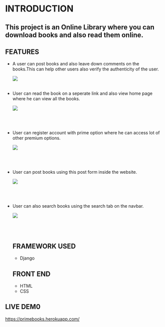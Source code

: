 # INTRODUCTION
## This project is  an <b>Online Library</b> where you can download books and also read them online.

## FEATURES
- A user can post books and also leave down comments on the books.This can help other users also verify the authenticity of the user.

  <img src='https://django-onlinebook-files.s3.us-west-2.amazonaws.com/images/commet_section.png?response-content-disposition=inline&X-Amz-Security-Token=IQoJb3JpZ2luX2VjEAkaCmFwLXNvdXRoLTEiRzBFAiEAxFEzPrMSNr3lZ7a6WQhs0%2FCn8tQbVS8ab66Cpco1xsYCIG6MYzgiFMk9QsCQ9RRFAowHJAtVyzavyWVZt9iSSjvDKv8CCJL%2F%2F%2F%2F%2F%2F%2F%2F%2F%2FwEQARoMMzA3NDc5Mzc1NzUyIgzq8%2FhBP%2B5%2FF95rvhIq0wIZxAsgzKLhyXCspU5uaPXrR%2FAVcdU0S6enKZ6b88PmqWuSajmsi3vsrhSESU4VjsTo13qlGAoAp8ZlddD6%2B%2FFyWGm0lcQjR6Mg6kpe7LAm7UNeeTIBiSOPyxvI9NdWTCKFQol0mpsqrQ9i62UdgdoBShihHyWEr5ARyazh1vJ5%2B80xfrfSitfjEUzroLjtJA0rI1Tu8XVX1RBHZkcJG%2FIrdrPW2XYD113wORxNhYSjxBAWpOlMZD7JUH1igLiIw8m92LijOVgX7mSOTUuscWTmEZ0FGhnTrjYamapvfxN9Y0EC7Nv2HAQJrzbxxUv%2BZrevd6kGL0woJsq3xrb065cVySTP63mBrQAgUtM%2Fhmyr813ttCn1RO17Y3qSbhFkJ54hjyVwxz4FY8WVTdsFdAHz8whAq63SVGI2JetQCahLLRTFyuG8xvAUZ%2Bgmd9zDwRRTI7Iwv8vlhAY6swIv3KRfj%2BJuZ8H92E0gv0lOAnd33z27qodJ3HKAcaDaL2zIbVyHAuPLEAfclPH02ejhMM%2FaguoBHL8g3HeMlkVIRSLewMqscexlgyeOy9cR0qVhpxpfF0p4SFFenoArK7sEN0eZP%2FmDBbnH2okTpTPQSlNKSAXaN%2FqOXn8htjnPOFCS5foGdiUBn8siX%2BQ6E0DtnxoJBhXFYG6WEYaDsPu%2Bwvj5IezB%2F6PjmRER3fwIWLKdiytuV1LuFo5gNtG%2FUvX7XxAPFZWUlvYcf4T%2BvUHiSqYJVvskbONXqwDwvquFyzpAkIKvL%2F4l5oS%2F0W209LmY5j5jGAqGN9%2F3h5tMnQSxHCracQxjjS%2BTIvRKII5LW1nfNrRcq2aCUP1OqQAoZAumQHDGigHDRAGKzCtCnBGN04Kb&X-Amz-Algorithm=AWS4-HMAC-SHA256&X-Amz-Date=20210510T171100Z&X-Amz-SignedHeaders=host&X-Amz-Expires=300&X-Amz-Credential=ASIAUPFZS56EGFNDDHX3%2F20210510%2Fus-west-2%2Fs3%2Faws4_request&X-Amz-Signature=8bc4240c39e70dda10191fa7c66085d63585d6eddf218fa3096fa3ff743d2718'>
  
  <br>
  <br>




- User can read the book on a seperate link and also view home page where he can view all the books.

  <img src="https://django-onlinebook-files.s3.us-west-2.amazonaws.com/images/homepage.png?response-content-disposition=inline&X-Amz-Security-Token=IQoJb3JpZ2luX2VjEAkaCmFwLXNvdXRoLTEiRzBFAiEAxFEzPrMSNr3lZ7a6WQhs0%2FCn8tQbVS8ab66Cpco1xsYCIG6MYzgiFMk9QsCQ9RRFAowHJAtVyzavyWVZt9iSSjvDKv8CCJL%2F%2F%2F%2F%2F%2F%2F%2F%2F%2FwEQARoMMzA3NDc5Mzc1NzUyIgzq8%2FhBP%2B5%2FF95rvhIq0wIZxAsgzKLhyXCspU5uaPXrR%2FAVcdU0S6enKZ6b88PmqWuSajmsi3vsrhSESU4VjsTo13qlGAoAp8ZlddD6%2B%2FFyWGm0lcQjR6Mg6kpe7LAm7UNeeTIBiSOPyxvI9NdWTCKFQol0mpsqrQ9i62UdgdoBShihHyWEr5ARyazh1vJ5%2B80xfrfSitfjEUzroLjtJA0rI1Tu8XVX1RBHZkcJG%2FIrdrPW2XYD113wORxNhYSjxBAWpOlMZD7JUH1igLiIw8m92LijOVgX7mSOTUuscWTmEZ0FGhnTrjYamapvfxN9Y0EC7Nv2HAQJrzbxxUv%2BZrevd6kGL0woJsq3xrb065cVySTP63mBrQAgUtM%2Fhmyr813ttCn1RO17Y3qSbhFkJ54hjyVwxz4FY8WVTdsFdAHz8whAq63SVGI2JetQCahLLRTFyuG8xvAUZ%2Bgmd9zDwRRTI7Iwv8vlhAY6swIv3KRfj%2BJuZ8H92E0gv0lOAnd33z27qodJ3HKAcaDaL2zIbVyHAuPLEAfclPH02ejhMM%2FaguoBHL8g3HeMlkVIRSLewMqscexlgyeOy9cR0qVhpxpfF0p4SFFenoArK7sEN0eZP%2FmDBbnH2okTpTPQSlNKSAXaN%2FqOXn8htjnPOFCS5foGdiUBn8siX%2BQ6E0DtnxoJBhXFYG6WEYaDsPu%2Bwvj5IezB%2F6PjmRER3fwIWLKdiytuV1LuFo5gNtG%2FUvX7XxAPFZWUlvYcf4T%2BvUHiSqYJVvskbONXqwDwvquFyzpAkIKvL%2F4l5oS%2F0W209LmY5j5jGAqGN9%2F3h5tMnQSxHCracQxjjS%2BTIvRKII5LW1nfNrRcq2aCUP1OqQAoZAumQHDGigHDRAGKzCtCnBGN04Kb&X-Amz-Algorithm=AWS4-HMAC-SHA256&X-Amz-Date=20210510T170630Z&X-Amz-SignedHeaders=host&X-Amz-Expires=300&X-Amz-Credential=ASIAUPFZS56EGFNDDHX3%2F20210510%2Fus-west-2%2Fs3%2Faws4_request&X-Amz-Signature=c6f664b21857fe96701ea42c47f21adfb4240425212dcfe60146f494c815bdb9">
  
    <br><br>
 - User can register account with prime option where he can access lot of other premium options.

  
    <img src="https://django-onlinebook-files.s3.us-west-2.amazonaws.com/images/register_account.png?response-content-disposition=inline&X-Amz-Security-Token=IQoJb3JpZ2luX2VjEAkaCmFwLXNvdXRoLTEiRzBFAiEAxFEzPrMSNr3lZ7a6WQhs0%2FCn8tQbVS8ab66Cpco1xsYCIG6MYzgiFMk9QsCQ9RRFAowHJAtVyzavyWVZt9iSSjvDKv8CCJL%2F%2F%2F%2F%2F%2F%2F%2F%2F%2FwEQARoMMzA3NDc5Mzc1NzUyIgzq8%2FhBP%2B5%2FF95rvhIq0wIZxAsgzKLhyXCspU5uaPXrR%2FAVcdU0S6enKZ6b88PmqWuSajmsi3vsrhSESU4VjsTo13qlGAoAp8ZlddD6%2B%2FFyWGm0lcQjR6Mg6kpe7LAm7UNeeTIBiSOPyxvI9NdWTCKFQol0mpsqrQ9i62UdgdoBShihHyWEr5ARyazh1vJ5%2B80xfrfSitfjEUzroLjtJA0rI1Tu8XVX1RBHZkcJG%2FIrdrPW2XYD113wORxNhYSjxBAWpOlMZD7JUH1igLiIw8m92LijOVgX7mSOTUuscWTmEZ0FGhnTrjYamapvfxN9Y0EC7Nv2HAQJrzbxxUv%2BZrevd6kGL0woJsq3xrb065cVySTP63mBrQAgUtM%2Fhmyr813ttCn1RO17Y3qSbhFkJ54hjyVwxz4FY8WVTdsFdAHz8whAq63SVGI2JetQCahLLRTFyuG8xvAUZ%2Bgmd9zDwRRTI7Iwv8vlhAY6swIv3KRfj%2BJuZ8H92E0gv0lOAnd33z27qodJ3HKAcaDaL2zIbVyHAuPLEAfclPH02ejhMM%2FaguoBHL8g3HeMlkVIRSLewMqscexlgyeOy9cR0qVhpxpfF0p4SFFenoArK7sEN0eZP%2FmDBbnH2okTpTPQSlNKSAXaN%2FqOXn8htjnPOFCS5foGdiUBn8siX%2BQ6E0DtnxoJBhXFYG6WEYaDsPu%2Bwvj5IezB%2F6PjmRER3fwIWLKdiytuV1LuFo5gNtG%2FUvX7XxAPFZWUlvYcf4T%2BvUHiSqYJVvskbONXqwDwvquFyzpAkIKvL%2F4l5oS%2F0W209LmY5j5jGAqGN9%2F3h5tMnQSxHCracQxjjS%2BTIvRKII5LW1nfNrRcq2aCUP1OqQAoZAumQHDGigHDRAGKzCtCnBGN04Kb&X-Amz-Algorithm=AWS4-HMAC-SHA256&X-Amz-Date=20210510T171530Z&X-Amz-SignedHeaders=host&X-Amz-Expires=300&X-Amz-Credential=ASIAUPFZS56EGFNDDHX3%2F20210510%2Fus-west-2%2Fs3%2Faws4_request&X-Amz-Signature=2c2119371255ca693a11c3f77aef3e84cd20aad1beff283e097d23f6b05bc1ec">
    
  <br><br>
  
- User can post books using this post form inside the website.

    <img src="https://django-onlinebook-files.s3.us-west-2.amazonaws.com/images/post.png?response-content-disposition=inline&X-Amz-Security-Token=IQoJb3JpZ2luX2VjEAkaCmFwLXNvdXRoLTEiRzBFAiEAxFEzPrMSNr3lZ7a6WQhs0%2FCn8tQbVS8ab66Cpco1xsYCIG6MYzgiFMk9QsCQ9RRFAowHJAtVyzavyWVZt9iSSjvDKv8CCJL%2F%2F%2F%2F%2F%2F%2F%2F%2F%2FwEQARoMMzA3NDc5Mzc1NzUyIgzq8%2FhBP%2B5%2FF95rvhIq0wIZxAsgzKLhyXCspU5uaPXrR%2FAVcdU0S6enKZ6b88PmqWuSajmsi3vsrhSESU4VjsTo13qlGAoAp8ZlddD6%2B%2FFyWGm0lcQjR6Mg6kpe7LAm7UNeeTIBiSOPyxvI9NdWTCKFQol0mpsqrQ9i62UdgdoBShihHyWEr5ARyazh1vJ5%2B80xfrfSitfjEUzroLjtJA0rI1Tu8XVX1RBHZkcJG%2FIrdrPW2XYD113wORxNhYSjxBAWpOlMZD7JUH1igLiIw8m92LijOVgX7mSOTUuscWTmEZ0FGhnTrjYamapvfxN9Y0EC7Nv2HAQJrzbxxUv%2BZrevd6kGL0woJsq3xrb065cVySTP63mBrQAgUtM%2Fhmyr813ttCn1RO17Y3qSbhFkJ54hjyVwxz4FY8WVTdsFdAHz8whAq63SVGI2JetQCahLLRTFyuG8xvAUZ%2Bgmd9zDwRRTI7Iwv8vlhAY6swIv3KRfj%2BJuZ8H92E0gv0lOAnd33z27qodJ3HKAcaDaL2zIbVyHAuPLEAfclPH02ejhMM%2FaguoBHL8g3HeMlkVIRSLewMqscexlgyeOy9cR0qVhpxpfF0p4SFFenoArK7sEN0eZP%2FmDBbnH2okTpTPQSlNKSAXaN%2FqOXn8htjnPOFCS5foGdiUBn8siX%2BQ6E0DtnxoJBhXFYG6WEYaDsPu%2Bwvj5IezB%2F6PjmRER3fwIWLKdiytuV1LuFo5gNtG%2FUvX7XxAPFZWUlvYcf4T%2BvUHiSqYJVvskbONXqwDwvquFyzpAkIKvL%2F4l5oS%2F0W209LmY5j5jGAqGN9%2F3h5tMnQSxHCracQxjjS%2BTIvRKII5LW1nfNrRcq2aCUP1OqQAoZAumQHDGigHDRAGKzCtCnBGN04Kb&X-Amz-Algorithm=AWS4-HMAC-SHA256&X-Amz-Date=20210510T171957Z&X-Amz-SignedHeaders=host&X-Amz-Expires=300&X-Amz-Credential=ASIAUPFZS56EGFNDDHX3%2F20210510%2Fus-west-2%2Fs3%2Faws4_request&X-Amz-Signature=8c5601e5d15a14c1060613a12d8bd6fe4786945d29ab5f391a8751c500d68cea">
    
   <br><br>
   
 - User can also search books using the search tab on the navbar.
 
 
    <img src="https://django-onlinebook-files.s3.us-west-2.amazonaws.com/images/ssearch.png?response-content-disposition=inline&X-Amz-Security-Token=IQoJb3JpZ2luX2VjEAkaCmFwLXNvdXRoLTEiRzBFAiEAxFEzPrMSNr3lZ7a6WQhs0%2FCn8tQbVS8ab66Cpco1xsYCIG6MYzgiFMk9QsCQ9RRFAowHJAtVyzavyWVZt9iSSjvDKv8CCJL%2F%2F%2F%2F%2F%2F%2F%2F%2F%2FwEQARoMMzA3NDc5Mzc1NzUyIgzq8%2FhBP%2B5%2FF95rvhIq0wIZxAsgzKLhyXCspU5uaPXrR%2FAVcdU0S6enKZ6b88PmqWuSajmsi3vsrhSESU4VjsTo13qlGAoAp8ZlddD6%2B%2FFyWGm0lcQjR6Mg6kpe7LAm7UNeeTIBiSOPyxvI9NdWTCKFQol0mpsqrQ9i62UdgdoBShihHyWEr5ARyazh1vJ5%2B80xfrfSitfjEUzroLjtJA0rI1Tu8XVX1RBHZkcJG%2FIrdrPW2XYD113wORxNhYSjxBAWpOlMZD7JUH1igLiIw8m92LijOVgX7mSOTUuscWTmEZ0FGhnTrjYamapvfxN9Y0EC7Nv2HAQJrzbxxUv%2BZrevd6kGL0woJsq3xrb065cVySTP63mBrQAgUtM%2Fhmyr813ttCn1RO17Y3qSbhFkJ54hjyVwxz4FY8WVTdsFdAHz8whAq63SVGI2JetQCahLLRTFyuG8xvAUZ%2Bgmd9zDwRRTI7Iwv8vlhAY6swIv3KRfj%2BJuZ8H92E0gv0lOAnd33z27qodJ3HKAcaDaL2zIbVyHAuPLEAfclPH02ejhMM%2FaguoBHL8g3HeMlkVIRSLewMqscexlgyeOy9cR0qVhpxpfF0p4SFFenoArK7sEN0eZP%2FmDBbnH2okTpTPQSlNKSAXaN%2FqOXn8htjnPOFCS5foGdiUBn8siX%2BQ6E0DtnxoJBhXFYG6WEYaDsPu%2Bwvj5IezB%2F6PjmRER3fwIWLKdiytuV1LuFo5gNtG%2FUvX7XxAPFZWUlvYcf4T%2BvUHiSqYJVvskbONXqwDwvquFyzpAkIKvL%2F4l5oS%2F0W209LmY5j5jGAqGN9%2F3h5tMnQSxHCracQxjjS%2BTIvRKII5LW1nfNrRcq2aCUP1OqQAoZAumQHDGigHDRAGKzCtCnBGN04Kb&X-Amz-Algorithm=AWS4-HMAC-SHA256&X-Amz-Date=20210510T172301Z&X-Amz-SignedHeaders=host&X-Amz-Expires=300&X-Amz-Credential=ASIAUPFZS56EGFNDDHX3%2F20210510%2Fus-west-2%2Fs3%2Faws4_request&X-Amz-Signature=26bee2f8679c097be1ad7adbab57cd8030fe297d08404a32ab6e6b6d724386c6">
    
    
    <br><br>
    
   ## FRAMEWORK USED
   - Django
   
   
   ## FRONT END
   - HTML 
   - CSS
  
  ## LIVE DEM0
  https://primebooks.herokuapp.com/
